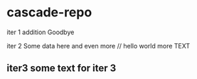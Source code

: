 # cascade-repo

iter 1 addition
Goodbye

iter 2
Some data here and even more // hello world
more TEXT

iter3
some text for iter 3
------

